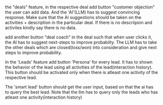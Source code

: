 the "deals" feature, in the respective deal add button "customer objection" the user can add data. And the 'AI'(LLM) has to suggest convincing response. Make sure that the AI suggestions should be taken on the activities + description in the particular deal. If there is no descriipion and activites kindly say there is no data. 

add another button "deal coach" in the deal such that when user clicks it, the AI has to suggest next-steps to improve probabilty. The LLM has to take the other deals which are closed(loss/won) into consideration and give next steps to improve probability.

In the 'Leads' feature add button 'Persona' for every lead. It has to shown the behavior of the lead using all activities of the lead(interaction history). This button should be activated only when there is atleast one activity of the respective lead.

The 'smart lead' button should get the user input, based on that the ai has to query the best lead. Note that the llm has to query only the leads who has atleast one activity(interaction history)

